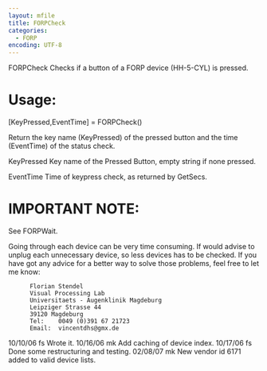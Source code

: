 ```yaml
---
layout: mfile
title: FORPCheck
categories:
  - FORP
encoding: UTF-8
---
```


FORPCheck Checks if a button of a FORP device (HH-5-CYL) is pressed.

# Usage:

   [KeyPressed,EventTime] = FORPCheck()


Return the key name (KeyPressed) of the pressed button and the
time (EventTime) of the status check.


   KeyPressed          Key name of the Pressed Button, empty string
                       if none pressed.


   EventTime           Time of keypress check, as returned by GetSecs.

# IMPORTANT NOTE:


   See FORPWait.

   Going through each device can be very time consuming. If would advise
   to unplug each unnecessary device, so less devices has to be checked.
   If you have got any advice for a better way to solve those problems, feel
   free to let me know:

          Florian Stendel
          Visual Processing Lab
          Universitaets - Augenklinik Magdeburg
          Leipziger Strasse 44
          39120 Magdeburg
          Tel:    0049 (0)391 67 21723
          Email:  vincentdhs@gmx.de


   10/10/06   fs   Wrote it.
   10/16/06   mk   Add caching of device index.
   10/17/06   fs   Done some restructuring and testing.
   02/08/07   mk   New vendor id 6171 added to valid device lists.